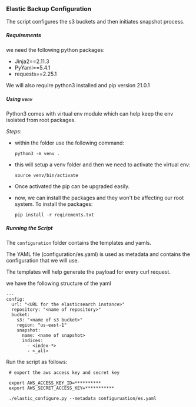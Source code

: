 ### Elastic Backup Configuration

The script configures the s3 buckets and then initiates snapshot process.

##### _Requirements_
we need the following python packages:
  - Jinja2==2.11.3
  - PyYaml==5.4.1
  - requests==2.25.1

We will also require python3 installed 
and pip version 21.0.1


##### Using `venv` 
Python3 comes with virtual env module which can help keep the env isolated from root packages.

*Steps*:
  - within the folder use the following command:
    ```
    python3 -m venv .
    ```
  - this will setup a venv folder and then we need to activate the virtual env:
    ```
    source venv/bin/activate
    ```
  - Once activated the pip can be upgraded easily.

  - now, we can install the packages and they won't be affecting our root system. To install the packages:
    ```
    pip install -r reqirements.txt
    ```

    
##### Running the Script
The `configuration` folder contains the templates and yamls.

The YAML file (configuration/es.yaml) is used as metadata and contains the configuration that we will use.

The templates will help generate the payload for every curl request.

we have the following structure of the yaml
```
---
config:
  url: "<URL for the elasticsearch instance>"
  repository: "<name of repository>"
  bucket:
    s3: "<name of s3 bucket>"
    region: "us-east-1"
    snapshot:
      name: <name of snapshot>
      indices:
        - <index-*>
        - <_all>
```

Run the script as follows:
````
 # export the aws access key and secret key
 
 export AWS_ACCESS_KEY_ID=**********
 export AWS_SECRET_ACCESS_KEY=***********
 
 ./elastic_configure.py --metadata configuruation/es.yaml
````

